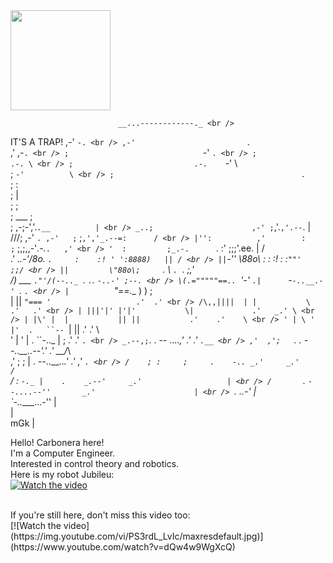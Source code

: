 <div>
  <img height="160em" src="https://github-readme-stats.vercel.app/api/top-langs/?username=mcarbonera&layout=compact&langs_count=7&theme=merko"/>
</div>
<!--
[![Top Langs](https://github-readme-stats.vercel.app/api/top-langs/?username=mcarbonera&hide=java,html,css&theme=radical)](https://github.com/mcarbonera/github-readme-stats)
-->

                            __...------------._ <br />
  IT'S A TRAP!           ,-'                   `-. <br />
                      ,-'                         `. <br />
                    ,'                            ,-`. <br />
                   ;                              `-' `. <br />
                  ;                                 .-. \ <br />
                 ;                           .-.    `-'  \ <br />
                ;                            `-'          \ <br />
               ;                                          `. <br />
               ;                                           : <br />
              ;                                            | <br />
             ;                                             ; <br />
            ;                            ___              ; <br />
           ;                        ,-;-','.`.__          | <br />
       _..;                      ,-' ;`,'.`,'.--`.        | <br />
      ///;           ,-'   `. ,-'   ;` ;`,','_.--=:      / <br />
     |'':          ,'        :     ;` ;,;,,-'_.-._`.   ,' <br />
     '  :         ;_.-.      `.    :' ;;;'.ee.    \|  / <br />
      \.'    _..-'/8o. `.     :    :! ' ':8888)   || / <br />
       ||`-''    \\88o\ :     :    :! :  :`""'    ;;/ <br />
       ||         \"88o\;     `.    \ `. `.      ;,' <br />
       /)   ___    `."'/(--.._ `.    `.`.  `-..-' ;--. <br />
       \(.="""""==.. `'-'     `.|      `-`-..__.-' `. `. <br />
        |          `"==.__      )                    )  ; <br />
        |   ||           `"=== '                   .'  .' <br />
        /\,,||||  | |           \                .'   .' <br />
        | |||'|' |'|'           \|             .'   _.' \ <br />
        | |\' |  |           || ||           .'    .'    \ <br />
        ' | \ ' |'  .   ``-- `| ||         .'    .'       \ <br />
          '  |  ' |  .    ``-.._ |  ;    .'    .'          `. <br />
       _.--,;`.       .  --  ...._,'   .'    .'              `.__ <br />
     ,'  ,';   `.     .   --..__..--'.'    .'                __/_\ <br />
   ,'   ; ;     |    .   --..__.._.'     .'                ,'     `. <br />
  /    ; :     ;     .    -.. _.'     _.'                 /         ` <br />
 /     :  `-._ |    .    _.--'     _.'                   | <br />
/       `.    `--....--''       _.'                      | <br />
          `._              _..-'                         | <br />
             `-..____...-''                              | <br />
                                                         | <br />
                               mGk                       | <br />
                               
Hello! Carbonera here! <br />
I'm a Computer Engineer. <br />
Interested in control theory and robotics. <br />
Here is my robot Jubileu: <br />
[![Watch the video](https://img.youtube.com/vi/PS3rdL_LvIc/maxresdefault.jpg)](https://www.youtube.com/watch?v=PS3rdL_LvIc)

<br />
If you're still here, don't miss this video too: <br />
[![Watch the video](https://img.youtube.com/vi/PS3rdL_LvIc/maxresdefault.jpg)](https://www.youtube.com/watch?v=dQw4w9WgXcQ)
